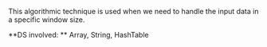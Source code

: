 This algorithmic technique is used when we need to handle the input data in a specific window size.

**DS involved: ** Array, String, HashTable